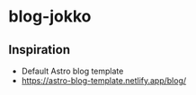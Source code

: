 # blog-jokko

## Inspiration
- Default Astro blog template
- https://astro-blog-template.netlify.app/blog/